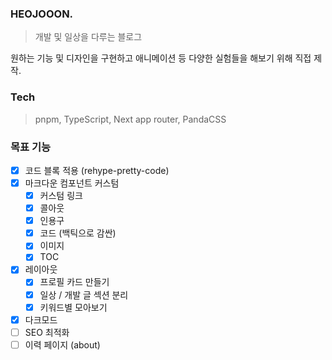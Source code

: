 ### HEOJOOON.

> 개발 및 일상을 다루는 블로그

원하는 기능 및 디자인을 구현하고 애니메이션 등 다양한 실험들을 해보기 위해 직접 제작.

### Tech

> pnpm, TypeScript, Next app router, PandaCSS

### 목표 기능

- [x] 코드 블록 적용 (rehype-pretty-code)
- [x] 마크다운 컴포넌트 커스텀
  - [x] 커스텀 링크
  - [x] 콜아웃
  - [x] 인용구
  - [x] 코드 (백틱으로 감싼)
  - [x] 이미지
  - [x] TOC
- [x] 레이아웃
  - [x] 프로필 카드 만들기
  - [x] 일상 / 개발 글 섹션 분리
  - [x] 키워드별 모아보기
- [x] 다크모드
- [ ] SEO 최적화
- [ ] 이력 페이지 (about)
